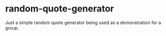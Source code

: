 # random-quote-generator
Just a simple random quote generator being used as a demonstration for a group.

